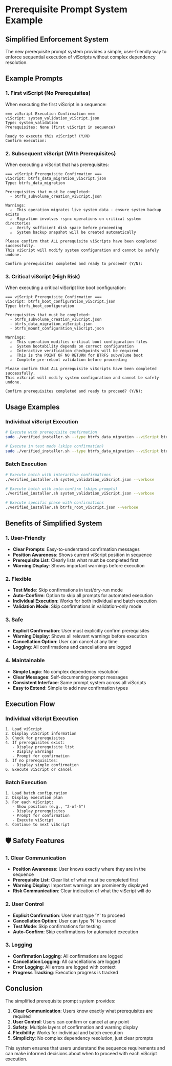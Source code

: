 # Prerequisite Prompt System Example

## **Simplified Enforcement System**

The new prerequisite prompt system provides a simple, user-friendly way to enforce sequential execution of viScripts without complex dependency resolution.

## **Example Prompts**

### **1. First viScript (No Prerequisites)**

When executing the first viScript in a sequence:

```
=== viScript Execution Confirmation ===
viScript: system_validation_viScript.json
Type: system_validation
Prerequisites: None (first viScript in sequence)

Ready to execute this viScript? (Y/N)
Confirm execution: 
```

### **2. Subsequent viScript (With Prerequisites)**

When executing a viScript that has prerequisites:

```
=== viScript Prerequisite Confirmation ===
viScript: btrfs_data_migration_viScript.json
Type: btrfs_data_migration

Prerequisites that must be completed:
  - btrfs_subvolume_creation_viScript.json

Warnings:
  ⚠️  This operation migrates live system data - ensure system backup exists
  ⚠️  Migration involves rsync operations on critical system directories
  ⚠️  Verify sufficient disk space before proceeding
  ⚠️  System backup snapshot will be created automatically

Please confirm that ALL prerequisite viScripts have been completed successfully.
This viScript will modify system configuration and cannot be safely undone.

Confirm prerequisites completed and ready to proceed? (Y/N): 
```

### **3. Critical viScript (High Risk)**

When executing a critical viScript like boot configuration:

```
=== viScript Prerequisite Confirmation ===
viScript: btrfs_boot_configuration_viScript.json
Type: btrfs_boot_configuration

Prerequisites that must be completed:
  - btrfs_subvolume_creation_viScript.json
  - btrfs_data_migration_viScript.json
  - btrfs_mount_configuration_viScript.json

Warnings:
  ⚠️  This operation modifies critical boot configuration files
  ⚠️  System bootability depends on correct configuration
  ⚠️  Interactive verification checkpoints will be required
  ⚠️  This is the POINT OF NO RETURN for BTRFS subvolume boot
  ⚠️  Complete pre-reboot validation before proceeding

Please confirm that ALL prerequisite viScripts have been completed successfully.
This viScript will modify system configuration and cannot be safely undone.

Confirm prerequisites completed and ready to proceed? (Y/N): 
```

## **Usage Examples**

### **Individual viScript Execution**

```bash
# Execute with prerequisite confirmation
sudo ./verified_installer.sh --type btrfs_data_migration --viScript btrfs_data_migration_viScript.json --verbose

# Execute in test mode (skips confirmation)
sudo ./verified_installer.sh --type btrfs_data_migration --viScript btrfs_data_migration_viScript.json --test --verbose
```

### **Batch Execution**

```bash
# Execute batch with interactive confirmations
./verified_installer.sh system_validation_viScript.json --verbose

# Execute batch with auto-confirm (skips prompts)
./verified_installer.sh system_validation_viScript.json --verbose

# Execute specific phase with confirmations
./verified_installer.sh btrfs_root_viScript.json --verbose
```

## **Benefits of Simplified System**

### **1. User-Friendly**
- **Clear Prompts**: Easy-to-understand confirmation messages
- **Position Awareness**: Shows current viScript position in sequence
- **Prerequisite List**: Clearly lists what must be completed first
- **Warning Display**: Shows important warnings before execution

### **2. Flexible**
- **Test Mode**: Skip confirmations in test/dry-run mode
- **Auto-Confirm**: Option to skip all prompts for automated execution
- **Individual Execution**: Works for both individual and batch execution
- **Validation Mode**: Skip confirmations in validation-only mode

### **3. Safe**
- **Explicit Confirmation**: User must explicitly confirm prerequisites
- **Warning Display**: Shows all relevant warnings before execution
- **Cancellation Option**: User can cancel at any time
- **Logging**: All confirmations and cancellations are logged

### **4. Maintainable**
- **Simple Logic**: No complex dependency resolution
- **Clear Messages**: Self-documenting prompt messages
- **Consistent Interface**: Same prompt system across all viScripts
- **Easy to Extend**: Simple to add new confirmation types

## **Execution Flow**

### **Individual viScript Execution**
```
1. Load viScript
2. Display viScript information
3. Check for prerequisites
4. If prerequisites exist:
   - Display prerequisite list
   - Display warnings
   - Prompt for confirmation
5. If no prerequisites:
   - Display simple confirmation
6. Execute viScript or cancel
```

### **Batch Execution**
```
1. Load batch configuration
2. Display execution plan
3. For each viScript:
   - Show position (e.g., "2-of-5")
   - Display prerequisites
   - Prompt for confirmation
   - Execute viScript
4. Continue to next viScript
```

## 🛡️ **Safety Features**

### **1. Clear Communication**
- **Position Awareness**: User knows exactly where they are in the sequence
- **Prerequisite List**: Clear list of what must be completed first
- **Warning Display**: Important warnings are prominently displayed
- **Risk Communication**: Clear indication of what the viScript will do

### **2. User Control**
- **Explicit Confirmation**: User must type 'Y' to proceed
- **Cancellation Option**: User can type 'N' to cancel
- **Test Mode**: Skip confirmations for testing
- **Auto-Confirm**: Skip confirmations for automated execution

### **3. Logging**
- **Confirmation Logging**: All confirmations are logged
- **Cancellation Logging**: All cancellations are logged
- **Error Logging**: All errors are logged with context
- **Progress Tracking**: Execution progress is tracked

## **Conclusion**

The simplified prerequisite prompt system provides:

1. **Clear Communication**: Users know exactly what prerequisites are required
2. **User Control**: Users can confirm or cancel at any point
3. **Safety**: Multiple layers of confirmation and warning display
4. **Flexibility**: Works for individual and batch execution
5. **Simplicity**: No complex dependency resolution, just clear prompts

This system ensures that users understand the sequence requirements and can make informed decisions about when to proceed with each viScript execution. 